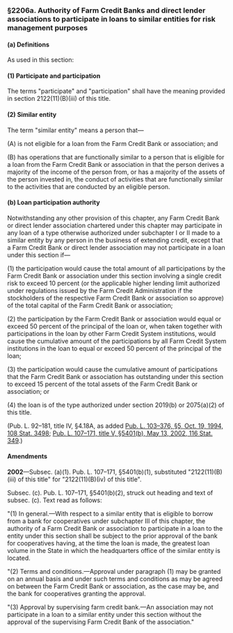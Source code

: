 ### §2206a. Authority of Farm Credit Banks and direct lender associations to participate in loans to similar entities for risk management purposes ###

[]()

#### (a) Definitions ####

As used in this section:

[]()

#### (1) Participate and participation ####

The terms "participate" and "participation" shall have the meaning provided in section 2122(11)(B)(iii) of this title.

[]()

#### (2) Similar entity ####

The term "similar entity" means a person that—

[]()

(A) is not eligible for a loan from the Farm Credit Bank or association; and

[]()

(B) has operations that are functionally similar to a person that is eligible for a loan from the Farm Credit Bank or association in that the person derives a majority of the income of the person from, or has a majority of the assets of the person invested in, the conduct of activities that are functionally similar to the activities that are conducted by an eligible person.

[]()

#### (b) Loan participation authority ####

Notwithstanding any other provision of this chapter, any Farm Credit Bank or direct lender association chartered under this chapter may participate in any loan of a type otherwise authorized under subchapter I or II made to a similar entity by any person in the business of extending credit, except that a Farm Credit Bank or direct lender association may not participate in a loan under this section if—

[]()

(1) the participation would cause the total amount of all participations by the Farm Credit Bank or association under this section involving a single credit risk to exceed 10 percent (or the applicable higher lending limit authorized under regulations issued by the Farm Credit Administration if the stockholders of the respective Farm Credit Bank or association so approve) of the total capital of the Farm Credit Bank or association;

[]()

(2) the participation by the Farm Credit Bank or association would equal or exceed 50 percent of the principal of the loan or, when taken together with participations in the loan by other Farm Credit System institutions, would cause the cumulative amount of the participations by all Farm Credit System institutions in the loan to equal or exceed 50 percent of the principal of the loan;

[]()

(3) the participation would cause the cumulative amount of participations that the Farm Credit Bank or association has outstanding under this section to exceed 15 percent of the total assets of the Farm Credit Bank or association; or

[]()

(4) the loan is of the type authorized under section 2019(b) or 2075(a)(2) of this title.

(Pub. L. 92–181, title IV, §4.18A, as added [Pub. L. 103–376, §5, Oct. 19, 1994, 108 Stat. 3498](/statviewer.htm?volume=108&page=3498); [Pub. L. 107–171, title V, §5401(b), May 13, 2002, 116 Stat. 349](/statviewer.htm?volume=116&page=349).)

#### Amendments ####

**2002**—Subsec. (a)(1). Pub. L. 107–171, §5401(b)(1), substituted "2122(11)(B)(iii) of this title" for "2122(11)(B)(iv) of this title".

Subsec. (c). Pub. L. 107–171, §5401(b)(2), struck out heading and text of subsec. (c). Text read as follows:

"(1) In general.—With respect to a similar entity that is eligible to borrow from a bank for cooperatives under subchapter III of this chapter, the authority of a Farm Credit Bank or association to participate in a loan to the entity under this section shall be subject to the prior approval of the bank for cooperatives having, at the time the loan is made, the greatest loan volume in the State in which the headquarters office of the similar entity is located.

"(2) Terms and conditions.—Approval under paragraph (1) may be granted on an annual basis and under such terms and conditions as may be agreed on between the Farm Credit Bank or association, as the case may be, and the bank for cooperatives granting the approval.

"(3) Approval by supervising farm credit bank.—An association may not participate in a loan to a similar entity under this section without the approval of the supervising Farm Credit Bank of the association."